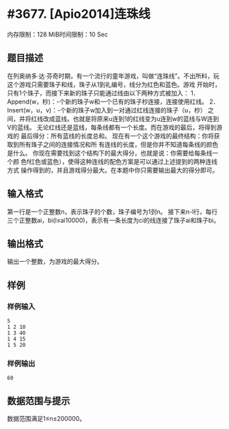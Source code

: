 # #3677. [Apio2014]连珠线 

内存限制：128 MiB时间限制：10 Sec

## 题目描述

在列奥纳多&middot;达&middot;芬奇时期，有一个流行的童年游戏，叫做&ldquo;连珠线&rdquo;。不出所料，玩这个游戏只需要珠子和线，珠子从1到礼编号，线分为红色和蓝色。游戏 
开始时，只有1个珠子，而接下来新的珠子只能通过线由以下两种方式被加入： 
1．Append(w，杪)：-个新的珠子w和一个已有的珠子杪连接，连接使用红线。 
2．Insert(w，u，v)：-个新的珠子w加入到一对通过红线连接的珠子（u，杪） 
之间，并将红线改成蓝线。也就是将原来u连到1的红线变为u连到w的蓝线与W连到V的蓝线。 
无论红线还是蓝线，每条线都有一个长度。而在游戏的最后，将得到游戏的 
最后得分：所有蓝线的长度总和。 
现在有一个这个游戏的最终结构：你将获取到所有珠子之间的连接情况和所 
有连线的长度，但是你并不知道每条线的颜色是什么。 
你现在需要找到这个结构下的最大得分，也就是说：你需要给每条线一个颜 
色f红色或蓝色），使得这种连线的配色方案是可以通过上述提到的两种连线方式 
操作得到的，并且游戏得分最大。在本题中你只需要输出最大的得分即可。 

## 输入格式

第一行是一个正整数n，表示珠子的个数，珠子编号为1刭n。 
接下来n-l行，每行三个正整数ai，bi(l&le;ai10000)，表示有一条长度为ci的线连接了珠子ai和珠子bi。 

## 输出格式

输出一个整数，为游戏的最大得分。 

## 样例

### 样例输入

    
    5
    1 2 10
    1 3 40
    1 4 15
    1 5 20
    

### 样例输出

    
    60 
    
    
    
    
    

## 数据范围与提示

数据范围满足1&le;n&le;200000。 

